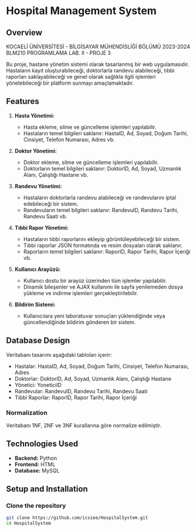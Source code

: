 # Hospital Management System

## Overview

KOCAELİ ÜNİVERSİTESİ - BİLGİSAYAR MÜHENDİSLİĞİ BÖLÜMÜ 2023-2024
BLM210 PROGRAMLAMA LAB. II - PROJE 3

Bu proje, hastane yönetim sistemi olarak tasarlanmış bir web uygulamasıdır. Hastaların kayıt oluşturabileceği, doktorlarla randevu alabileceği, tıbbi raporları saklayabileceği ve genel olarak sağlıkla ilgili işlemleri yönetebileceği bir platform sunmayı amaçlamaktadır.

## Features

1. **Hasta Yönetimi:**
   - Hasta ekleme, silme ve güncelleme işlemleri yapılabilir.
   - Hastaların temel bilgileri saklanır: HastaID, Ad, Soyad, Doğum Tarihi, Cinsiyet, Telefon Numarası, Adres vb.

2. **Doktor Yönetimi:**
   - Doktor ekleme, silme ve güncelleme işlemleri yapılabilir.
   - Doktorların temel bilgileri saklanır: DoktorID, Ad, Soyad, Uzmanlık Alanı, Çalıştığı Hastane vb.

3. **Randevu Yönetimi:**
   - Hastaların doktorlarla randevu alabileceği ve randevularını iptal edebileceği bir sistem.
   - Randevuların temel bilgileri saklanır: RandevuID, Randevu Tarihi, Randevu Saati vb.

4. **Tıbbi Rapor Yönetimi:**
   - Hastaların tıbbi raporlarını ekleyip görüntüleyebileceği bir sistem.
   - Tıbbi raporlar JSON formatında ve resim dosyaları olarak saklanır.
   - Raporların temel bilgileri saklanır: RaporID, Rapor Tarihi, Rapor İçeriği vb.

5. **Kullanıcı Arayüzü:**
   - Kullanıcı dostu bir arayüz üzerinden tüm işlemler yapılabilir.
   - Dinamik bileşenler ve AJAX kullanımı ile sayfa yenilemeden dosya yükleme ve indirme işlemleri gerçekleştirilebilir.

6. **Bildirim Sistemi:**
   - Kullanıcılara yeni laboratuvar sonuçları yüklendiğinde veya güncellendiğinde bildirim gönderen bir sistem.

## Database Design

Veritabanı tasarımı aşağıdaki tabloları içerir:
- Hastalar: HastaID, Ad, Soyad, Doğum Tarihi, Cinsiyet, Telefon Numarası, Adres 
- Doktorlar: DoktorID, Ad, Soyad, Uzmanlık Alanı, Çalıştığı Hastane 
- Yönetici: YoneticiID
- Randevular: RandevuID, Randevu Tarihi, Randevu Saati 
- Tıbbi Raporlar: RaporID, Rapor Tarihi, Rapor İçeriği 

### Normalization
Veritabanı 1NF, 2NF ve 3NF kurallarına göre normalize edilmiştir.

## Technologies Used

- **Backend:** Python
- **Frontend:** HTML
- **Database:** MySQL

## Setup and Installation

### Clone the repository
```sh
git clone https://github.com/icsiee/HospitalSystem.git
cd HospitalSystem
